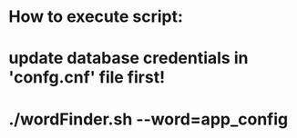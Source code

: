 # How to execute script:
# update database credentials in 'confg.cnf' file first!
# ./wordFinder.sh --word=app_config
